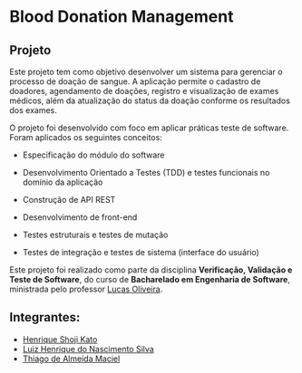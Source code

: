 # Blood Donation Management

## Projeto

Este projeto tem como objetivo desenvolver um sistema para gerenciar o processo de doação de sangue. A aplicação permite o cadastro de doadores, agendamento de doações, registro e visualização de exames médicos, além da atualização do status da doação conforme os resultados dos exames.

O projeto foi desenvolvido com foco em aplicar práticas teste de software. Foram aplicados os seguintes conceitos:

- Especificação do módulo do software

- Desenvolvimento Orientado a Testes (TDD) e testes funcionais no domínio da aplicação

- Construção de API REST

- Desenvolvimento de front-end

- Testes estruturais e testes de mutação

- Testes de integração e testes de sistema (interface do usuário)

Este projeto foi realizado como parte da disciplina **Verificação, Validação e Teste de Software**, do curso de **Bacharelado em Engenharia de Software**, ministrada pelo professor [Lucas Oliveira](https://github.com/lucas-ifsp).

## Integrantes:

- [Henrique Shoji Kato](https://github.com/henriquekato)
- [Luiz Henrique do Nascimento Silva](https://github.com/zziiuull)
- [Thiago de Almeida Maciel](https://github.com/ThiagoDeAM)